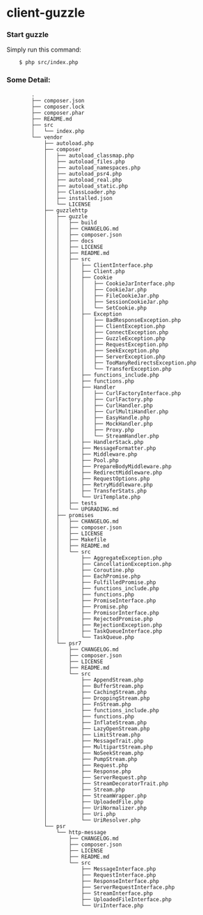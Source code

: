 # client-guzzle

### Start guzzle

Simply run this command:

		$ php src/index.php

### Some Detail:

			.
			├── composer.json
			├── composer.lock
			├── composer.phar
			├── README.md
			├── src
			│   └── index.php
			└── vendor
			    ├── autoload.php
			    ├── composer
			    │   ├── autoload_classmap.php
			    │   ├── autoload_files.php
			    │   ├── autoload_namespaces.php
			    │   ├── autoload_psr4.php
			    │   ├── autoload_real.php
			    │   ├── autoload_static.php
			    │   ├── ClassLoader.php
			    │   ├── installed.json
			    │   └── LICENSE
			    ├── guzzlehttp
			    │   ├── guzzle
			    │   │   ├── build
			    │   │   ├── CHANGELOG.md
			    │   │   ├── composer.json
			    │   │   ├── docs
			    │   │   ├── LICENSE
			    │   │   ├── README.md
			    │   │   ├── src
			    │   │   │   ├── ClientInterface.php
			    │   │   │   ├── Client.php
			    │   │   │   ├── Cookie
			    │   │   │   │   ├── CookieJarInterface.php
			    │   │   │   │   ├── CookieJar.php
			    │   │   │   │   ├── FileCookieJar.php
			    │   │   │   │   ├── SessionCookieJar.php
			    │   │   │   │   └── SetCookie.php
			    │   │   │   ├── Exception
			    │   │   │   │   ├── BadResponseException.php
			    │   │   │   │   ├── ClientException.php
			    │   │   │   │   ├── ConnectException.php
			    │   │   │   │   ├── GuzzleException.php
			    │   │   │   │   ├── RequestException.php
			    │   │   │   │   ├── SeekException.php
			    │   │   │   │   ├── ServerException.php
			    │   │   │   │   ├── TooManyRedirectsException.php
			    │   │   │   │   └── TransferException.php
			    │   │   │   ├── functions_include.php
			    │   │   │   ├── functions.php
			    │   │   │   ├── Handler
			    │   │   │   │   ├── CurlFactoryInterface.php
			    │   │   │   │   ├── CurlFactory.php
			    │   │   │   │   ├── CurlHandler.php
			    │   │   │   │   ├── CurlMultiHandler.php
			    │   │   │   │   ├── EasyHandle.php
			    │   │   │   │   ├── MockHandler.php
			    │   │   │   │   ├── Proxy.php
			    │   │   │   │   └── StreamHandler.php
			    │   │   │   ├── HandlerStack.php
			    │   │   │   ├── MessageFormatter.php
			    │   │   │   ├── Middleware.php
			    │   │   │   ├── Pool.php
			    │   │   │   ├── PrepareBodyMiddleware.php
			    │   │   │   ├── RedirectMiddleware.php
			    │   │   │   ├── RequestOptions.php
			    │   │   │   ├── RetryMiddleware.php
			    │   │   │   ├── TransferStats.php
			    │   │   │   └── UriTemplate.php
			    │   │   ├── tests
			    │   │   └── UPGRADING.md
			    │   ├── promises
			    │   │   ├── CHANGELOG.md
			    │   │   ├── composer.json
			    │   │   ├── LICENSE
			    │   │   ├── Makefile
			    │   │   ├── README.md
			    │   │   └── src
			    │   │       ├── AggregateException.php
			    │   │       ├── CancellationException.php
			    │   │       ├── Coroutine.php
			    │   │       ├── EachPromise.php
			    │   │       ├── FulfilledPromise.php
			    │   │       ├── functions_include.php
			    │   │       ├── functions.php
			    │   │       ├── PromiseInterface.php
			    │   │       ├── Promise.php
			    │   │       ├── PromisorInterface.php
			    │   │       ├── RejectedPromise.php
			    │   │       ├── RejectionException.php
			    │   │       ├── TaskQueueInterface.php
			    │   │       └── TaskQueue.php
			    │   └── psr7
			    │       ├── CHANGELOG.md
			    │       ├── composer.json
			    │       ├── LICENSE
			    │       ├── README.md
			    │       └── src
			    │           ├── AppendStream.php
			    │           ├── BufferStream.php
			    │           ├── CachingStream.php
			    │           ├── DroppingStream.php
			    │           ├── FnStream.php
			    │           ├── functions_include.php
			    │           ├── functions.php
			    │           ├── InflateStream.php
			    │           ├── LazyOpenStream.php
			    │           ├── LimitStream.php
			    │           ├── MessageTrait.php
			    │           ├── MultipartStream.php
			    │           ├── NoSeekStream.php
			    │           ├── PumpStream.php
			    │           ├── Request.php
			    │           ├── Response.php
			    │           ├── ServerRequest.php
			    │           ├── StreamDecoratorTrait.php
			    │           ├── Stream.php
			    │           ├── StreamWrapper.php
			    │           ├── UploadedFile.php
			    │           ├── UriNormalizer.php
			    │           ├── Uri.php
			    │           └── UriResolver.php
			    └── psr
			        └── http-message
			            ├── CHANGELOG.md
			            ├── composer.json
			            ├── LICENSE
			            ├── README.md
			            └── src
			                ├── MessageInterface.php
			                ├── RequestInterface.php
			                ├── ResponseInterface.php
			                ├── ServerRequestInterface.php
			                ├── StreamInterface.php
			                ├── UploadedFileInterface.php
			                └── UriInterface.php
